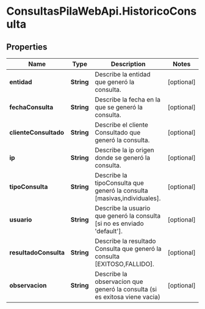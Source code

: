 # ConsultasPilaWebApi.HistoricoConsulta

## Properties
Name | Type | Description | Notes
------------ | ------------- | ------------- | -------------
**entidad** | **String** | Describe la entidad que generó la consulta. | [optional] 
**fechaConsulta** | **String** | Describe la fecha en la que se generó la consulta. | [optional] 
**clienteConsultado** | **String** | Describe el cliente Consultado que generó la consulta. | [optional] 
**ip** | **String** | Describe la ip origen donde se generó la consulta. | [optional] 
**tipoConsulta** | **String** | Describe la tipoConsulta que generó la consulta [masivas,individuales]. | [optional] 
**usuario** | **String** | Describe la usuario que generó la consulta [si no es enviado &#39;default&#39;]. | [optional] 
**resultadoConsulta** | **String** | Describe la resultado Consulta que generó la consulta [EXITOSO,FALLIDO]. | [optional] 
**observacion** | **String** | Describe la observacion que generó la consulta (si es exitosa viene vacia) | [optional] 


